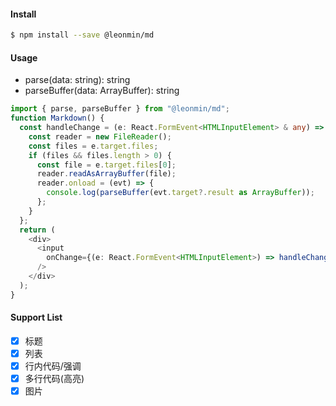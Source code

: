 #### Install

```bash
$ npm install --save @leonmin/md
```

#### Usage

- parse(data: string): string
- parseBuffer(data: ArrayBuffer): string

```typescript
import { parse, parseBuffer } from "@leonmin/md";
function Markdown() {
  const handleChange = (e: React.FormEvent<HTMLInputElement> & any) => {
    const reader = new FileReader();
    const files = e.target.files;
    if (files && files.length > 0) {
      const file = e.target.files[0];
      reader.readAsArrayBuffer(file);
      reader.onload = (evt) => {
        console.log(parseBuffer(evt.target?.result as ArrayBuffer));
      };
    }
  };
  return (
    <div>
      <input
        onChange={(e: React.FormEvent<HTMLInputElement>) => handleChange(e)}
      />
    </div>
  );
}
```

#### Support List

- [x] 标题
- [x] 列表
- [x] 行内代码/强调
- [x] 多行代码(高亮)
- [x] 图片
